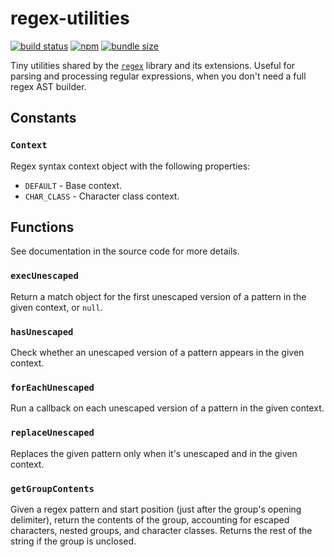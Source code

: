 # regex-utilities

[![build status](https://github.com/slevithan/regex-utilities/workflows/CI/badge.svg)](https://github.com/slevithan/regex-utilities/actions)
[![npm](https://img.shields.io/npm/v/regex-utilities)](https://www.npmjs.com/package/regex-utilities)
[![bundle size](https://deno.bundlejs.com/badge?q=regex-utilities&treeshake=[*])](https://bundlejs.com/?q=regex-utilities&treeshake=[*])

Tiny utilities shared by the [`regex`](https://github.com/slevithan/regex) library and its extensions. Useful for parsing and processing regular expressions, when you don't need a full regex AST builder.

## Constants

### `Context`

Regex syntax context object with the following properties:

- `DEFAULT` - Base context.
- `CHAR_CLASS` - Character class context.

## Functions

See documentation in the source code for more details.

### `execUnescaped`

Return a match object for the first unescaped version of a pattern in the given context, or `null`.

### `hasUnescaped`

Check whether an unescaped version of a pattern appears in the given context.

### `forEachUnescaped`

Run a callback on each unescaped version of a pattern in the given context.

### `replaceUnescaped`

Replaces the given pattern only when it's unescaped and in the given context.

### `getGroupContents`

Given a regex pattern and start position (just after the group's opening delimiter), return the contents of the group, accounting for escaped characters, nested groups, and character classes. Returns the rest of the string if the group is unclosed.
